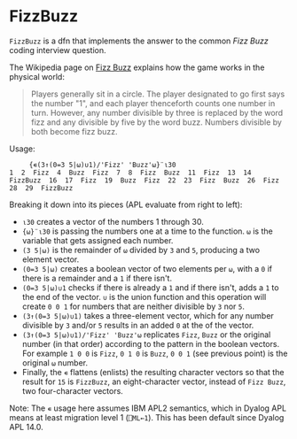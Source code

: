 FizzBuzz
========

`FizzBuzz` is a dfn that implements the answer to the common _Fizz Buzz_ coding interview question.

The Wikipedia page on [Fizz Buzz](https://en.wikipedia.org/wiki/Fizz_buzz) explains how the game works in the physical world:

> Players generally sit in a circle. The player designated to go first says the number "1", and each player thenceforth counts one number in turn. However, any number divisible by three is replaced by the word fizz and any divisible by five by the word buzz. Numbers divisible by both become fizz buzz.

Usage:

```
     {∊(3↑(0=3 5|⍵)∪1)/'Fizz' 'Buzz'⍵}¨⍳30
1  2  Fizz  4  Buzz  Fizz  7  8  Fizz  Buzz  11  Fizz  13  14  FizzBuzz  16  17  Fizz  19  Buzz  Fizz  22  23  Fizz  Buzz  26  Fizz  28  29  FizzBuzz 
```

Breaking it down into its pieces (APL evaluate from right to left):

- `⍳30` creates a vector of the numbers 1 through 30.
- `{⍵}¨⍳30` is passing the numbers one at a time to the function. `⍵` is the variable that gets assigned each number.
- `(3 5|⍵)` is the remainder of `⍵` divided by `3` and `5`, producing a two element vector.
- `(0=3 5|⍵)` creates a boolean vector of two elements per `⍵`, with a `0` if there is a remainder and a `1` if there isn't.
- `(0=3 5|⍵)∪1` checks if there is already a `1` and if there isn't, adds a `1` to the end of the vector. `∪` is the union function and this operation will create `0 0 1` for numbers that are neither divisible by `3` nor `5`.
- `(3↑(0=3 5|⍵)∪1)` takes a three-element vector, which for any number divisible by `3` and/or `5` results in an added `0` at the of the vector.
- `(3↑(0=3 5|⍵)∪1)/'Fizz' 'Buzz'⍵` replicates `Fizz`, `Buzz` or the original number (in that order) according to the pattern in the boolean vectors. For example `1 0 0` is `Fizz`, `0 1 0` is `Buzz`, `0 0 1` (see previous point) is the original `⍵` number.
- Finally, the `∊` flattens (enlists) the resulting character vectors so that the result for `15` is `FizzBuzz`, an eight-character vector, instead of `Fizz Buzz`, two four-character vectors.

Note: The `∊` usage here assumes IBM APL2 semantics, which in Dyalog APL means at least migration level 1 (`⎕ML←1`). This has been default since Dyalog APL 14.0.
